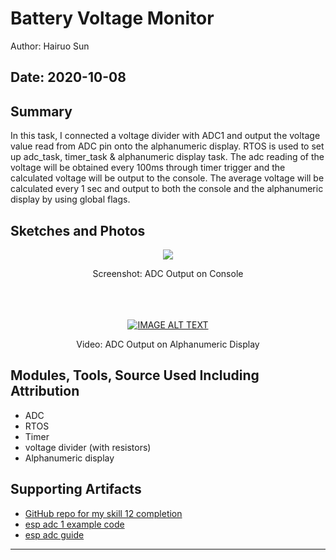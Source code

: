 #  Battery Voltage Monitor

Author: Hairuo Sun

Date: 2020-10-08
-----

## Summary
In this task, I connected a voltage divider with ADC1 and output the voltage value read from ADC pin onto the alphanumeric display. RTOS is used to set up adc_task, timer_task & alphanumeric display task. The adc reading of the voltage will be obtained every 100ms through timer trigger and the calculated voltage will be output to the console. The average voltage will be calculated every 1 sec and output to both the console and the alphanumeric display by using global flags.

## Sketches and Photos
<div align="center">
<img src="https://github.com/BU-EC444/Sun-Hairuo/blob/master/skills/cluster-2/12/images/adc.png">
<p>Screenshot: ADC Output on Console</p>
<br/>
<br/>
<br/>
<a href="https://www.youtube.com/watch?v=nY1nkhXHR8o"><img src="https://i.ytimg.com/vi/nY1nkhXHR8o/hqdefault.jpg" alt="IMAGE ALT TEXT"></a>
<p>Video: ADC Output on Alphanumeric Display</p>
</div>

## Modules, Tools, Source Used Including Attribution
* ADC
* RTOS
* Timer
* voltage divider (with resistors)
* Alphanumeric display

## Supporting Artifacts
* [GitHub repo for my skill 12 completion](https://github.com/BU-EC444/Sun-Hairuo/blob/master/skills/cluster-2/12/)
* [esp adc 1 example code](https://github.com/espressif/esp-idf/blob/39f090a4f1dee4e325f8109d880bf3627034d839/examples/peripherals/adc/main/adc1_example_main.c)
* [esp adc guide](https://docs.espressif.com/projects/esp-idf/en/latest/esp32/api-reference/peripherals/adc.html)

-----
